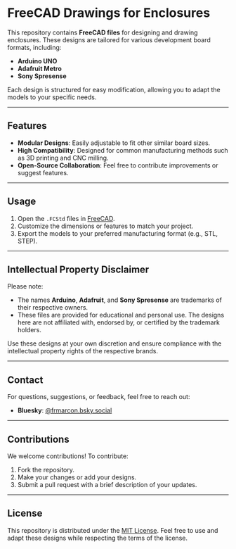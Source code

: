 # FreeCAD Drawings for Enclosures

This repository contains **FreeCAD files** for designing and drawing enclosures. These designs are tailored for various development board formats, including:

- **Arduino UNO**
- **Adafruit Metro**
- **Sony Spresense**

Each design is structured for easy modification, allowing you to adapt the models to your specific needs.

---

## Features

- **Modular Designs**: Easily adjustable to fit other similar board sizes.
- **High Compatibility**: Designed for common manufacturing methods such as 3D printing and CNC milling.
- **Open-Source Collaboration**: Feel free to contribute improvements or suggest features.

---

## Usage

1. Open the `.FCStd` files in [FreeCAD](https://www.freecadweb.org/).
2. Customize the dimensions or features to match your project.
3. Export the models to your preferred manufacturing format (e.g., STL, STEP).

---

## Intellectual Property Disclaimer

Please note:
- The names **Arduino**, **Adafruit**, and **Sony Spresense** are trademarks of their respective owners.
- These files are provided for educational and personal use. The designs here are not affiliated with, endorsed by, or certified by the trademark holders.

Use these designs at your own discretion and ensure compliance with the intellectual property rights of the respective brands.

---

## Contact

For questions, suggestions, or feedback, feel free to reach out:

- **Bluesky**: [@frmarcon.bsky.social](https://bsky.app/profile/frmarcon.bsky.social)

---

## Contributions

We welcome contributions! To contribute:
1. Fork the repository.
2. Make your changes or add your designs.
3. Submit a pull request with a brief description of your updates.

---

## License

This repository is distributed under the [MIT License](LICENSE). Feel free to use and adapt these designs while respecting the terms of the license.
